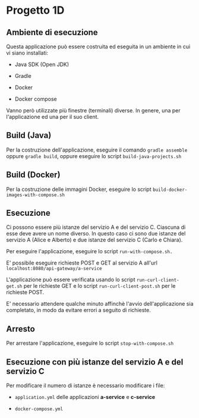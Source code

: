 # Progetto 1D

## Ambiente di esecuzione 

Questa applicazione può essere costruita ed eseguita in un ambiente in cui vi siano installati:

* Java SDK (Open JDK) 
  
* Gradle 

* Docker 

* Docker compose 

Vanno però utilizzate più finestre (terminali) diverse. In genere, una per l'applicazione ed una per il suo client.


## Build (Java) 

Per la costruzione dell'applicazione, eseguire il comando `gradle assemble` oppure `gradle build`, oppure eseguire lo script `build-java-projects.sh`

## Build (Docker) 

Per la costruzione delle immagini Docker, eseguire lo script `build-docker-images-with-compose.sh` 

## Esecuzione 

Ci possono essere più istanze del servizio A e del servizio C. Ciascuna di esse deve  avere  un  nome  diverso.
In questo caso ci sono due istanze del servizio A (Alice e Alberto) e due istanze del servizio C (Carlo e Chiara).

Per eseguire l'applicazione, eseguire lo script `run-with-compose.sh.`

E' possibile eseguire richieste POST e GET al servizio A all'url `localhost:8080/api-gateway/a-service`

L'applicazione può essere verificata usando lo script `run-curl-client-get.sh` per le richieste GET e lo script `run-curl-client-post.sh` per le richieste POST.

E' necessario attendere qualche minuto affinchè l'avvio dell'applicazione sia completato, in modo da evitare errori a seguito di richieste.

## Arresto 

Per arrestare l'applicazione, eseguire lo script `stop-with-compose.sh` 


## Esecuzione con più istanze del servizio A e del servizio C

Per modificare il numero di istanze è necessario modificare i file:

* `application.yml` delle applicazioni **a-service** e **c-service**

* `docker-compose.yml`

